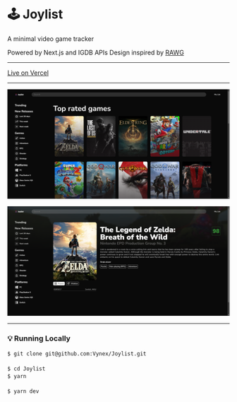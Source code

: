 # 🕹️ Joylist

A minimal video game tracker

Powered by Next.js and IGDB APIs
Design inspired by [RAWG](https://rawg.io/)

---
[Live on Vercel](https://joylist.vercel.app/)

---

![Home Screenshot](github/screenshot-home.png)

![Game Screenshot](github/screenshot-game.png)

---
### 💡 Running Locally

```bash
$ git clone git@github.com:Vynex/Joylist.git

$ cd Joylist
$ yarn

$ yarn dev
```
